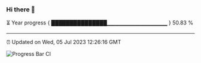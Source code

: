 ### Hi there 👋

⏳ Year progress { ███████████████▁▁▁▁▁▁▁▁▁▁▁▁▁▁▁ } 50.83 %

---

⏰ Updated on Wed, 05 Jul 2023 12:26:16 GMT

![Progress Bar CI](https://github.com/liununu/liununu/workflows/Progress%20Bar%20CI/badge.svg)
